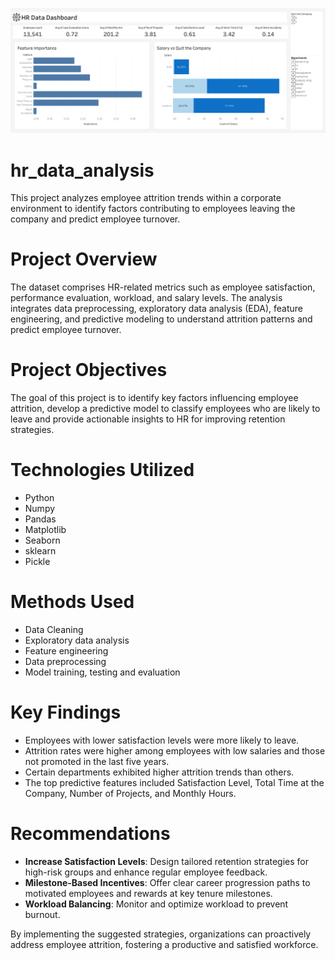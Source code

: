 ![Dashboard](hr_data_Dashboard.png)


# hr_data_analysis
This project analyzes employee attrition trends within a corporate environment to identify factors contributing to employees leaving the company and predict employee turnover.

# Project Overview
The dataset comprises HR-related metrics such as employee satisfaction, performance evaluation, workload, and salary levels. The analysis integrates data preprocessing, exploratory data analysis (EDA), feature engineering, and predictive modeling to understand attrition patterns and predict employee turnover.

# Project Objectives
The goal of this project is to identify key factors influencing employee attrition, develop a predictive model to classify employees who are likely to leave and provide actionable insights to HR for improving retention strategies.

# Technologies Utilized
- Python
- Numpy
- Pandas
- Matplotlib
- Seaborn
- sklearn
- Pickle

# Methods Used
- Data Cleaning
- Exploratory data analysis
- Feature engineering
- Data preprocessing
- Model training, testing and evaluation

# Key Findings
- Employees with lower satisfaction levels were more likely to leave.
- Attrition rates were higher among employees with low salaries and those not promoted in the last five years.
- Certain departments exhibited higher attrition trends than others.
- The top predictive features included Satisfaction Level, Total Time at the Company, Number of Projects, and Monthly Hours.
  
# Recommendations
- **Increase Satisfaction Levels**: Design tailored retention strategies for high-risk groups and enhance regular employee feedback.
- **Milestone-Based Incentives**: Offer clear career progression paths to motivated employees and rewards at key tenure milestones.
- **Workload Balancing**: Monitor and optimize workload to prevent burnout.

By implementing the suggested strategies, organizations can proactively address employee attrition, fostering a productive and satisfied workforce.
